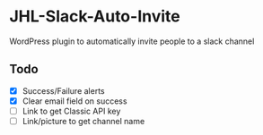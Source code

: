 # JHL-Slack-Auto-Invite
WordPress plugin to automatically invite people to a slack channel

## Todo

- [x] Success/Failure alerts
- [x] Clear email field on success
- [ ] Link to get Classic API key  
- [ ] Link/picture to get channel name
